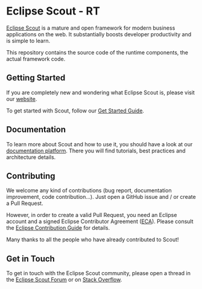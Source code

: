 # Eclipse Scout - RT

[Eclipse Scout](https://eclipse.dev/scout/) is a mature and open framework for modern business applications on the web. It substantially boosts developer productivity and is simple to learn.

This repository contains the source code of the runtime components, the actual framework code.

## Getting Started

If you are completely new and wondering what Eclipse Scout is, please visit our [website](https://eclipse.dev/scout/).

To get started with Scout, follow our [Get Started Guide](https://eclipsescout.github.io/scout-docs/25.1/getstarted/getstarted.html).

## Documentation

To learn more about Scout and how to use it, you should have a look at our [documentation platform](https://eclipsescout.github.io/). There you will find tutorials, best practices and architecture details.

## Contributing

We welcome any kind of contributions (bug report, documentation improvement, code contribution...). Just open a GitHub issue and / or create a Pull Request.

However, in order to create a valid Pull Request, you need an Eclipse account and a signed Eclipse Contributor Agreement ([ECA](https://www.eclipse.org/legal/ECA.php)).
Please consult the [Eclipse Contribution Guide](https://www.eclipse.org/projects/handbook/#contributing-contributors) for details.

Many thanks to all the people who have already contributed to Scout!

## Get in Touch

To get in touch with the Eclipse Scout community, please open a thread in the [Eclipse Scout Forum](https://www.eclipse.org/forums/index.php?t=thread&frm_id=174) or on [Stack Overflow](https://stackoverflow.com/tags/eclipse-scout).
